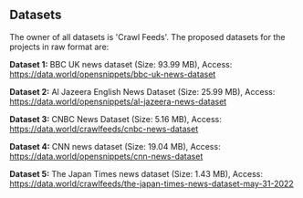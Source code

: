 ## Datasets 

The owner of all datasets is 'Crawl Feeds'. The proposed datasets for the projects in raw format are:


**Dataset 1:** BBC UK news dataset (Size: 93.99 MB), Access: https://data.world/opensnippets/bbc-uk-news-dataset 

**Dataset 2:** Al Jazeera English News Dataset (Size: 25.99 MB), Access: https://data.world/opensnippets/al-jazeera-news-dataset 

**Dataset 3:** CNBC News Dataset (Size: 5.16 MB), Access: https://data.world/crawlfeeds/cnbc-news-dataset 

**Dataset 4:** CNN news dataset (Size: 19.04 MB), Access: https://data.world/opensnippets/cnn-news-dataset 

**Dataset 5:** The Japan Times news dataset (Size: 1.43 MB), Access: https://data.world/crawlfeeds/the-japan-times-news-dataset-may-31-2022 


